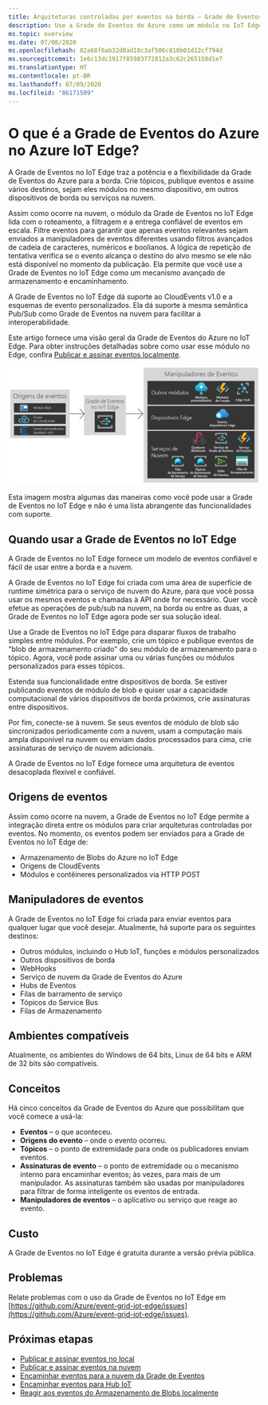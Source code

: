 ```yaml
---
title: Arquiteturas controladas por eventos na borda – Grade de Eventos do Azure no IoT Edge
description: Use a Grade de Eventos do Azure como um módulo no IoT Edge para encaminhar eventos entre módulos, dispositivos de borda e a nuvem.
ms.topic: overview
ms.date: 07/08/2020
ms.openlocfilehash: 82a68f6ab32d8ad18c3af506c810b01d12cf794d
ms.sourcegitcommit: 1e6c13dc1917f85983772812a3c62c265150d1e7
ms.translationtype: HT
ms.contentlocale: pt-BR
ms.lasthandoff: 07/09/2020
ms.locfileid: "86171509"
---
```

# <a name="what-is-azure-event-grid-on-azure-iot-edge"></a>O que é a Grade de Eventos do Azure no Azure IoT Edge?
A Grade de Eventos no IoT Edge traz a potência e a flexibilidade da Grade de Eventos do Azure para a borda. Crie tópicos, publique eventos e assine vários destinos, sejam eles módulos no mesmo dispositivo, em outros dispositivos de borda ou serviços na nuvem.

Assim como ocorre na nuvem, o módulo da Grade de Eventos no IoT Edge lida com o roteamento, a filtragem e a entrega confiável de eventos em escala. Filtre eventos para garantir que apenas eventos relevantes sejam enviados a manipuladores de eventos diferentes usando filtros avançados de cadeia de caracteres, numéricos e boolianos. A lógica de repetição de tentativa verifica se o evento alcança o destino do alvo mesmo se ele não está disponível no momento da publicação. Ela permite que você use a Grade de Eventos no IoT Edge como um mecanismo avançado de armazenamento e encaminhamento.

A Grade de Eventos no IoT Edge dá suporte ao CloudEvents v1.0 e a esquemas de evento personalizados. Ela dá suporte à mesma semântica Pub/Sub como Grade de Eventos na nuvem para facilitar a interoperabilidade.

Este artigo fornece uma visão geral da Grade de Eventos do Azure no IoT Edge. Para obter instruções detalhadas sobre como usar esse módulo no Edge, confira [Publicar e assinar eventos localmente](pub-sub-events-webhook-local.md). 

![Modelo de origens e manipuladores da Grade de Eventos no IoT Edge](../media/edge-overview/functional-model.png)

Esta imagem mostra algumas das maneiras como você pode usar a Grade de Eventos no IoT Edge e não é uma lista abrangente das funcionalidades com suporte.

## <a name="when-to-use-event-grid-on-iot-edge"></a>Quando usar a Grade de Eventos no IoT Edge

A Grade de Eventos no IoT Edge fornece um modelo de eventos confiável e fácil de usar entre a borda e a nuvem.

A Grade de Eventos no IoT Edge foi criada com uma área de superfície de runtime simétrica para o serviço de nuvem do Azure, para que você possa usar os mesmos eventos e chamadas à API onde for necessário. Quer você efetue as operações de pub/sub na nuvem, na borda ou entre as duas, a Grade de Eventos no IoT Edge agora pode ser sua solução ideal.

Use a Grade de Eventos no IoT Edge para disparar fluxos de trabalho simples entre módulos. Por exemplo, crie um tópico e publique eventos de "blob de armazenamento criado" do seu módulo de armazenamento para o tópico. Agora, você pode assinar uma ou várias funções ou módulos personalizados para esses tópicos.

Estenda sua funcionalidade entre dispositivos de borda. Se estiver publicando eventos de módulo de blob e quiser usar a capacidade computacional de vários dispositivos de borda próximos, crie assinaturas entre dispositivos.

Por fim, conecte-se à nuvem. Se seus eventos de módulo de blob são sincronizados periodicamente com a nuvem, usam a computação mais ampla disponível na nuvem ou enviam dados processados para cima, crie assinaturas de serviço de nuvem adicionais.

A Grade de Eventos no IoT Edge fornece uma arquitetura de eventos desacoplada flexível e confiável.

## <a name="event-sources"></a>Origens de eventos

Assim como ocorre na nuvem, a Grade de Eventos no IoT Edge permite a integração direta entre os módulos para criar arquiteturas controladas por eventos. No momento, os eventos podem ser enviados para a Grade de Eventos no IoT Edge de:

* Armazenamento de Blobs do Azure no IoT Edge
* Origens de CloudEvents
* Módulos e contêineres personalizados via HTTP POST

## <a name="event-handlers"></a>Manipuladores de eventos

A Grade de Eventos no IoT Edge foi criada para enviar eventos para qualquer lugar que você desejar. Atualmente, há suporte para os seguintes destinos:

* Outros módulos, incluindo o Hub IoT, funções e módulos personalizados
* Outros dispositivos de borda
* WebHooks
* Serviço de nuvem da Grade de Eventos do Azure
* Hubs de Eventos
* Filas de barramento de serviço
* Tópicos do Service Bus
* Filas de Armazenamento

## <a name="supported-environments"></a>Ambientes compatíveis
Atualmente, os ambientes do Windows de 64 bits, Linux de 64 bits e ARM de 32 bits são compatíveis.

## <a name="concepts"></a>Conceitos

Há cinco conceitos da Grade de Eventos do Azure que possibilitam que você comece a usá-la:

* **Eventos** – o que aconteceu.
* **Origens do evento** – onde o evento ocorreu.
* **Tópicos** – o ponto de extremidade para onde os publicadores enviam eventos.
* **Assinaturas de evento** – o ponto de extremidade ou o mecanismo interno para encaminhar eventos; às vezes, para mais de um manipulador. As assinaturas também são usadas por manipuladores para filtrar de forma inteligente os eventos de entrada.
* **Manipuladores de eventos** – o aplicativo ou serviço que reage ao evento.

## <a name="cost"></a>Custo

A Grade de Eventos no IoT Edge é gratuita durante a versão prévia pública.

## <a name="issues"></a>Problemas
Relate problemas com o uso da Grade de Eventos no IoT Edge em [https://github.com/Azure/event-grid-iot-edge/issues](https://github.com/Azure/event-grid-iot-edge/issues).

## <a name="next-steps"></a>Próximas etapas

* [Publicar e assinar eventos no local](pub-sub-events-webhook-local.md)
* [Publicar e assinar eventos na nuvem](pub-sub-events-webhook-cloud.md)
* [Encaminhar eventos para a nuvem da Grade de Eventos](forward-events-event-grid-cloud.md)
* [Encaminhar eventos para Hub IoT](forward-events-iothub.md)
* [Reagir aos eventos do Armazenamento de Blobs localmente](react-blob-storage-events-locally.md)